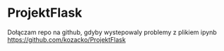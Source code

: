 # ProjektFlask


Dołączam repo na github, gdyby wystepowaly problemy z plikiem ipynb
https://github.com/kozacko/ProjektFlask